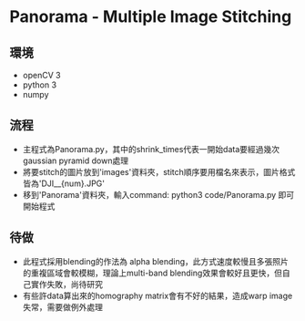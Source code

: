 # Panorama - Multiple Image Stitching

## 環境
- openCV 3
- python 3
- numpy

## 流程
- 主程式為Panorama.py，其中的shrink_times代表一開始data要經過幾次gaussian pyramid down處理
- 將要stitch的圖片放到'images'資料夾，stitch順序要用檔名來表示，圖片格式皆為'DJI__{num}.JPG'
- 移到'Panorama'資料夾，輸入command: python3 code/Panorama.py 即可開始程式

## 待做
- 此程式採用blending的作法為 alpha blending，此方式速度較慢且多張照片的重複區域會較模糊，理論上multi-band blending效果會較好且更快，但自己實作失敗，尚待研究
- 有些許data算出來的homography matrix會有不好的結果，造成warp image失常，需要做例外處理
